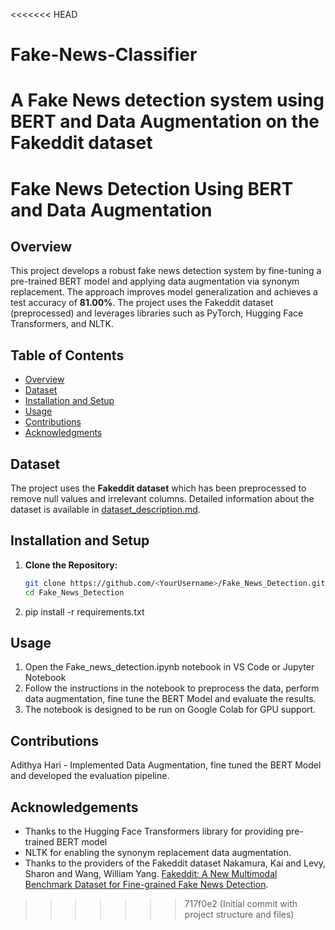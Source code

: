 <<<<<<< HEAD
# Fake-News-Classifier
A Fake News detection system using BERT and Data Augmentation on the Fakeddit dataset
=======
# Fake News Detection Using BERT and Data Augmentation

## Overview
This project develops a robust fake news detection system by fine-tuning a pre-trained BERT model and applying data augmentation via synonym replacement. The approach improves model generalization and achieves a test accuracy of **81.00%**. The project uses the Fakeddit dataset (preprocessed) and leverages libraries such as PyTorch, Hugging Face Transformers, and NLTK.

## Table of Contents
- [Overview](#overview)
- [Dataset](#dataset)
- [Installation and Setup](#installation-and-setup)
- [Usage](#usage)
- [Contributions](#contributions)
- [Acknowledgments](#acknowledgments)

## Dataset
The project uses the **Fakeddit dataset** which has been preprocessed to remove null values and irrelevant columns. Detailed information about the dataset is available in [dataset_description.md](dataset_description.md).

## Installation and Setup

1. **Clone the Repository:**
   ```bash
   git clone https://github.com/<YourUsername>/Fake_News_Detection.git
   cd Fake_News_Detection

2. pip install -r requirements.txt

## Usage

1. Open the Fake_news_detection.ipynb notebook in VS Code or Jupyter Notebook
2. Follow the instructions in the notebook to preprocess the data, perform data augmentation, fine tune the BERT Model and evaluate the results.
3. The notebook is designed to be run on Google Colab for GPU support.


## Contributions

Adithya Hari - Implemented Data Augmentation, fine tuned the BERT Model and developed the evaluation pipeline.


## Acknowledgements

 - Thanks to the Hugging Face Transformers library for providing pre-trained BERT model
 - NLTK for enabling the synonym replacement data augmentation.
 - Thanks to the providers of the Fakeddit dataset Nakamura, Kai and Levy, Sharon and Wang, William Yang. [Fakeddit: A New Multimodal Benchmark Dataset for Fine-grained Fake News Detection](https://arxiv.org/abs/1911.03854).


>>>>>>> 717f0e2 (Initial commit with project structure and files)
